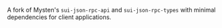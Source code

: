 A fork of Mysten's `sui-json-rpc-api` and `sui-json-rpc-types` with minimal dependencies for client applications.

